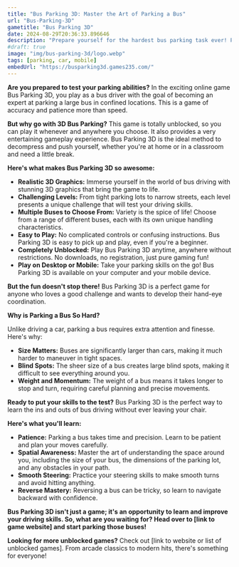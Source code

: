 ```yaml
---
title: "Bus Parking 3D: Master the Art of Parking a Bus"
url: "Bus-Parking-3D"
gametitle: "Bus Parking 3D"
date: 2024-08-29T20:36:33.896646
description: "Prepare yourself for the hardest bus parking task ever! Play the free, unblocked game Bus Parking 3D to test your parking prowess. On your PC or mobile device, take pleasure in realistic 3D graphics and difficult levels."
#draft: true
image: "img/bus-parking-3d/logo.webp"
tags: [parking, car, mobile]
embedUrl: "https://busparking3d.games235.com/"
---
```


**Are you prepared to test your parking abilities?**  In the exciting online game Bus Parking 3D, you play as a bus driver with the goal of becoming an expert at parking a large bus in confined locations.  This is a game of accuracy and patience more than speed. 

**But why go with 3D Bus Parking?**  This game is totally unblocked, so you can play it whenever and anywhere you choose. It also provides a very entertaining gameplay experience. Bus Parking 3D is the ideal method to decompress and push yourself, whether you're at home or in a classroom and need a little break. 


**Here's what makes Bus Parking 3D so awesome:**

* **Realistic 3D Graphics:**  Immerse yourself in the world of bus driving with stunning 3D graphics that bring the game to life. 
* **Challenging Levels:**  From tight parking lots to narrow streets, each level presents a unique challenge that will test your driving skills.
* **Multiple Buses to Choose From:**  Variety is the spice of life!  Choose from a range of different buses, each with its own unique handling characteristics.
* **Easy to Play:**  No complicated controls or confusing instructions.  Bus Parking 3D is easy to pick up and play, even if you're a beginner.
* **Completely Unblocked:**  Play Bus Parking 3D anytime, anywhere without restrictions.  No downloads, no registration, just pure gaming fun!
* **Play on Desktop or Mobile:**  Take your parking skills on the go!  Bus Parking 3D is available on your computer and your mobile device.  

**But the fun doesn't stop there!**  Bus Parking 3D is a perfect game for anyone who loves a good challenge and wants to develop their hand-eye coordination. 

**Why is Parking a Bus So Hard?**

Unlike driving a car, parking a bus requires extra attention and finesse.  Here's why:

* **Size Matters:**  Buses are significantly larger than cars, making it much harder to maneuver in tight spaces.  
* **Blind Spots:**  The sheer size of a bus creates large blind spots, making it difficult to see everything around you. 
* **Weight and Momentum:**  The weight of a bus means it takes longer to stop and turn, requiring careful planning and precise movements. 

**Ready to put your skills to the test?**  Bus Parking 3D is the perfect way to learn the ins and outs of bus driving without ever leaving your chair.  

**Here's what you'll learn:**

* **Patience:**  Parking a bus takes time and precision.  Learn to be patient and plan your moves carefully.
* **Spatial Awareness:**  Master the art of understanding the space around you, including the size of your bus, the dimensions of the parking lot, and any obstacles in your path.
* **Smooth Steering:**  Practice your steering skills to make smooth turns and avoid hitting anything.
* **Reverse Mastery:**  Reversing a bus can be tricky, so learn to navigate backward with confidence. 

**Bus Parking 3D isn't just a game; it's an opportunity to learn and improve your driving skills.  So, what are you waiting for?  Head over to [link to game website] and start parking those buses!** 

**Looking for more unblocked games?**  Check out [link to website or list of unblocked games].  From arcade classics to modern hits, there's something for everyone! 

